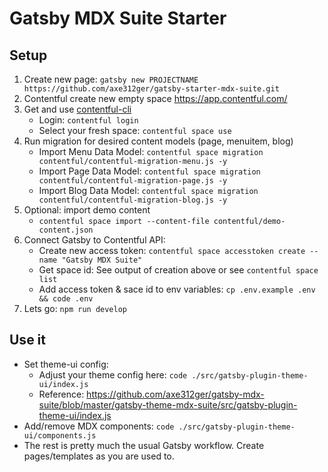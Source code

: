 # Gatsby MDX Suite Starter


## Setup

1. Create new page: `gatsby new PROJECTNAME https://github.com/axe312ger/gatsby-starter-mdx-suite.git`
2. Contentful create new empty space https://app.contentful.com/
3. Get and use [contentful-cli](https://www.contentful.com/developers/docs/tutorials/cli/installation/)
   * Login: `contentful login`
   * Select your fresh space: `contentful space use`
4. Run migration for desired content models (page, menuitem, blog)
   * Import Menu Data Model: `contentful space migration contentful/contentful-migration-menu.js -y`
   * Import Page Data Model: `contentful space migration contentful/contentful-migration-page.js -y`
   * Import Blog Data Model: `contentful space migration contentful/contentful-migration-blog.js -y`
5. Optional: import demo content
   * `contentful space import --content-file contentful/demo-content.json`
6. Connect Gatsby to Contentful API:
   * Create new access token: `contentful space accesstoken create --name "Gatsby MDX Suite"`
   * Get space id: See output of creation above or see `contentful space list`
   * Add access token & sace id to env variables: `cp .env.example .env && code .env`
7. Lets go: `npm run develop`


## Use it

* Set theme-ui config:
  *  Adjust your theme config here: `code ./src/gatsby-plugin-theme-ui/index.js`
  *  Reference: https://github.com/axe312ger/gatsby-mdx-suite/blob/master/gatsby-theme-mdx-suite/src/gatsby-plugin-theme-ui/index.js
* Add/remove MDX components: `code ./src/gatsby-plugin-theme-ui/components.js`
* The rest is pretty much the usual Gatsby workflow. Create pages/templates as you are used to.
